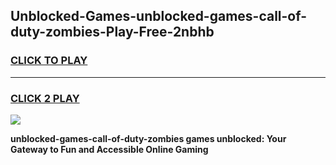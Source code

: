 
## Unblocked-Games-unblocked-games-call-of-duty-zombies-Play-Free-2nbhb
<h3>
<a href="https://premium76.site?title=unblocked-games-call-of-duty-zombies&ref=23A">CLICK TO PLAY</a></h3>
<hr>

<h3>
<a href="https://premium76.site?title=unblocked-games-call-of-duty-zombies&ref=23A">CLICK 2 PLAY</a>
  
</h3>

<a href="https://premium76.site?title=unblocked-games-call-of-duty-zombies&ref=23A"><img src="https://clearcache.store/games.png"></a>


**unblocked-games-call-of-duty-zombies games unblocked: Your Gateway to Fun and Accessible Online Gaming**
